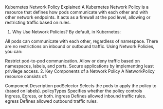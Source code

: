 Kubernetes Network Policy Explained
A Kubernetes Network Policy is a resource that defines how pods communicate with each other and with other network endpoints. It acts as a firewall at the pod level, allowing or restricting traffic based on rules.

1. Why Use Network Policies?
By default, in Kubernetes:

All pods can communicate with each other, regardless of namespace.
There are no restrictions on inbound or outbound traffic.
Using Network Policies, you can:

Restrict pod-to-pod communication.
Allow or deny traffic based on namespaces, labels, and ports.
Secure applications by implementing least privilege access.
2. Key Components of a Network Policy
A NetworkPolicy resource consists of:

Component	Description
podSelector	Selects the pods to apply the policy to (based on labels).
policyTypes	Specifies whether the policy controls Ingress, Egress, or both.
ingress	Defines allowed inbound traffic rules.
egress	Defines allowed outbound traffic rules.
